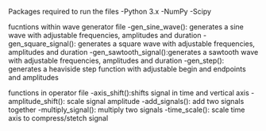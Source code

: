 Packages required to run the files
-Python 3.x
-NumPy
-Scipy

fucntions within wave generator file
-gen_sine_wave(): generates a sine wave with adjustable frequencies, amplitudes and duration
-gen_square_signal(): generates a square wave with adjustable frequencies, amplitudes and duration
-gen_sawtooth_signal():generates a sawtooth wave with adjustable frequencies, amplitudes and duration
-gen_step(): generates a heaviside step function with adjustable begin and endpoints and amplitudes

functions in operator file
-axis_shift():shifts signal in time and vertical axis
-amplitude_shift(): scale signal amplitude
-add_signals(): add two signals together
-multiply_signal(): multiply two signals
-time_scale(): scale time axis to compress/stetch signal
